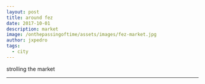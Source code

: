 ```yaml
---
layout: post
title: around fez
date: 2017-10-01
description: market
image: /onthepassingoftime/assets/images/fez-market.jpg
author: jxpedro
tags: 
  - city
---
```

<p >strolling the market</p>

<p></p>

<hr/>